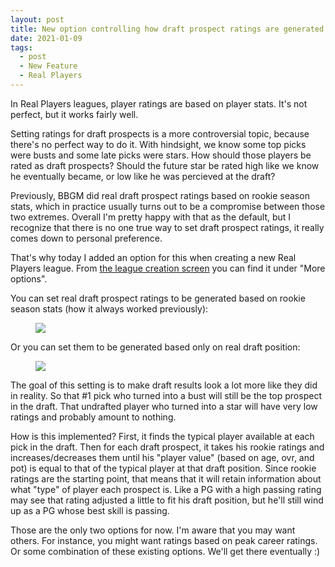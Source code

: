 ```yaml
---
layout: post
title: New option controlling how draft prospect ratings are generated in Real Players leagues
date: 2021-01-09
tags:
  - post
  - New Feature
  - Real Players
---
```


In Real Players leagues, player ratings are based on player stats. It's not perfect, but it works fairly well.

Setting ratings for draft prospects is a more controversial topic, because there's no perfect way to do it. With hindsight, we know some top picks were busts and some late picks were stars. How should those players be rated as draft prospects? Should the future star be rated high like we know he eventually became, or low like he was percieved at the draft?

Previously, BBGM did real draft prospect ratings based on rookie season stats, which in practice usually turns out to be a compromise between those two extremes. Overall I'm pretty happy with that as the default, but I recognize that there is no one true way to set draft prospect ratings, it really comes down to personal preference.

That's why today I added an option for this when creating a new Real Players league. From [the league creation screen](https://play.basketball-gm.com/new_league/real) you can find it under "More options".

<!--more-->

You can set real draft prospect ratings to be generated based on rookie season stats (how it always worked previously):

<figure><img src="/files/real-draft-prospect-ratings-1.png" class="img-fluid"></figure>

Or you can set them to be generated based only on real draft position:

<figure><img src="/files/real-draft-prospect-ratings-2.png" class="img-fluid"></figure>

The goal of this setting is to make draft results look a lot more like they did in reality. So that #1 pick who turned into a bust will still be the top prospect in the draft. That undrafted player who turned into a star will have very low ratings and probably amount to nothing.

How is this implemented? First, it finds the typical player available at each pick in the draft. Then for each draft prospect, it takes his rookie ratings and increases/decreases them until his "player value" (based on age, ovr, and pot) is equal to that of the typical player at that draft position. Since rookie ratings are the starting point, that means that it will retain information about what "type" of player each prospect is. Like a PG with a high passing rating may see that rating adjusted a little to fit his draft position, but he'll still wind up as a PG whose best skill is passing.

Those are the only two options for now. I'm aware that you may want others. For instance, you might want ratings based on peak career ratings. Or some combination of these existing options. We'll get there eventually :)

